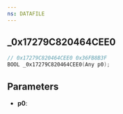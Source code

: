 ```yaml
---
ns: DATAFILE
---
```

## _0x17279C820464CEE0

```c
// 0x17279C820464CEE0 0x36FB8B3F
BOOL _0x17279C820464CEE0(Any p0);
```

## Parameters
* **p0**:
